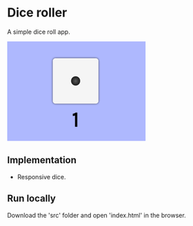 # Dice roller

A simple dice roll app.

![alt text](screenshots/image.png)

## Implementation

* Responsive dice.

## Run locally

Download the 'src' folder and open 'index.html' in the browser.
